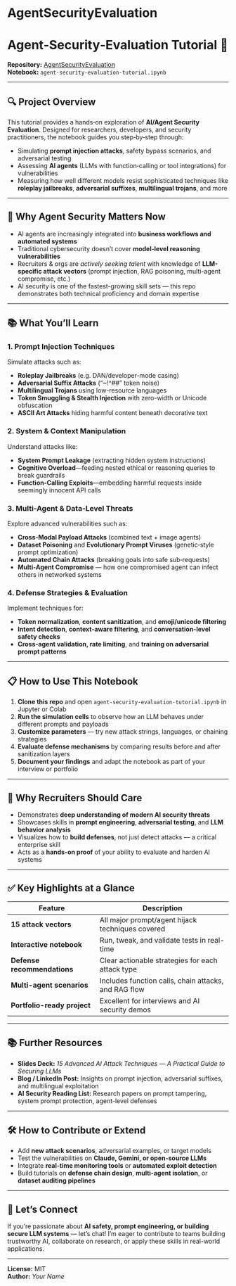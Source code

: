# AgentSecurityEvaluation
# Agent‑Security‑Evaluation Tutorial 🚀

**Repository:** [AgentSecurityEvaluation](https://github.com/Tanujkumar24/AgentSecurityEvaluation)  
**Notebook:** `agent-security-evaluation-tutorial.ipynb`  

---

## 🔍 Project Overview

This tutorial provides a hands‑on exploration of **AI/Agent Security Evaluation**. Designed for researchers, developers, and security practitioners, the notebook guides you step‑by‑step through:

- Simulating **prompt injection attacks**, safety bypass scenarios, and adversarial testing  
- Assessing **AI agents** (LLMs with function‑calling or tool integrations) for vulnerabilities  
- Measuring how well different models resist sophisticated techniques like **roleplay jailbreaks**, **adversarial suffixes**, **multilingual trojans**, and more

---

## 🧠 Why Agent Security Matters Now

- AI agents are increasingly integrated into **business workflows and automated systems**  
- Traditional cybersecurity doesn’t cover **model‑level reasoning vulnerabilities**  
- Recruiters & orgs are *actively seeking talent* with knowledge of **LLM-specific attack vectors** (prompt injection, RAG poisoning, multi-agent compromise, etc.)  
- AI security is one of the fastest-growing skill sets — this repo demonstrates both technical proficiency and domain expertise  

---

## 📚 What You’ll Learn

### 1. Prompt Injection Techniques  
Simulate attacks such as:
- **Roleplay Jailbreaks** (e.g. DAN/developer-mode casing)
- **Adversarial Suffix Attacks** (“~!^##” token noise)
- **Multilingual Trojans** using low-resource languages  
- **Token Smuggling & Stealth Injection** with zero-width or Unicode obfuscation  
- **ASCII Art Attacks** hiding harmful content beneath decorative text  

### 2. System & Context Manipulation  
Understand attacks like:
- **System Prompt Leakage** (extracting hidden system instructions)  
- **Cognitive Overload**—feeding nested ethical or reasoning queries to break guardrails  
- **Function‑Calling Exploits**—embedding harmful requests inside seemingly innocent API calls  

### 3. Multi-Agent & Data-Level Threats  
Explore advanced vulnerabilities such as:
- **Cross‑Modal Payload Attacks** (combined text + image agents)
- **Dataset Poisoning** and **Evolutionary Prompt Viruses** (genetic‑style prompt optimization)
- **Automated Chain Attacks** (breaking goals into safe sub‑requests)
- **Multi‑Agent Compromise** — how one compromised agent can infect others in networked systems  

### 4. Defense Strategies & Evaluation  
Implement techniques for:
- **Token normalization**, **content sanitization**, and **emoji/unicode filtering**  
- **Intent detection**, **context-aware filtering**, and **conversation-level safety checks**  
- **Cross-agent validation, rate limiting**, and **training on adversarial prompt patterns**  

---

## 📋 How to Use This Notebook

1. **Clone this repo** and open `agent-security-evaluation-tutorial.ipynb` in Jupyter or Colab  
2. **Run the simulation cells** to observe how an LLM behaves under different prompts and payloads  
3. **Customize parameters** — try new attack strings, languages, or chaining strategies  
4. **Evaluate defense mechanisms** by comparing results before and after sanitization layers  
5. **Document your findings** and adapt the notebook as part of your interview or portfolio  

---

## 🎯 Why Recruiters Should Care

- Demonstrates **deep understanding of modern AI security threats**  
- Showcases skills in **prompt engineering**, **adversarial testing**, and **LLM behavior analysis**  
- Visualizes how to **build defenses**, not just detect attacks — a critical enterprise skill  
- Acts as a **hands-on proof** of your ability to evaluate and harden AI systems  

---

## ✅ Key Highlights at a Glance

| Feature                         | Description                                          |
|-------------------------------|------------------------------------------------------|
| **15 attack vectors**         | All major prompt/agent hijack techniques covered     |
| **Interactive notebook**      | Run, tweak, and validate tests in real-time          |
| **Defense recommendations**   | Clear actionable strategies for each attack type     |
| **Multi-agent scenarios**     | Includes function calls, chain attacks, and RAG flow |
| **Portfolio-ready project**   | Excellent for interviews and AI security demos       |

---

## 📚 Further Resources

- **Slides Deck:** *15 Advanced AI Attack Techniques — A Practical Guide to Securing LLMs*  
- **Blog / LinkedIn Post:** Insights on prompt injection, adversarial suffixes, and multilingual exploitation  
- **AI Security Reading List:** Research papers on prompt tampering, system prompt protection, agent-level defenses  

---

## 🛠️ How to Contribute or Extend

- Add **new attack scenarios**, adversarial examples, or target models  
- Test the vulnerabilities on **Claude, Gemini, or open-source LLMs**  
- Integrate **real-time monitoring tools** or **automated exploit detection**  
- Build tutorials on **defense chain design**, **multi-agent isolation**, or **dataset auditing pipelines**  

---

## 💬 Let’s Connect

If you’re passionate about **AI safety, prompt engineering, or building secure LLM systems** — let’s chat! I’m eager to contribute to teams building trustworthy AI, collaborate on research, or apply these skills in real-world applications.

---

**License:** MIT  
**Author:** *Your Name*  

